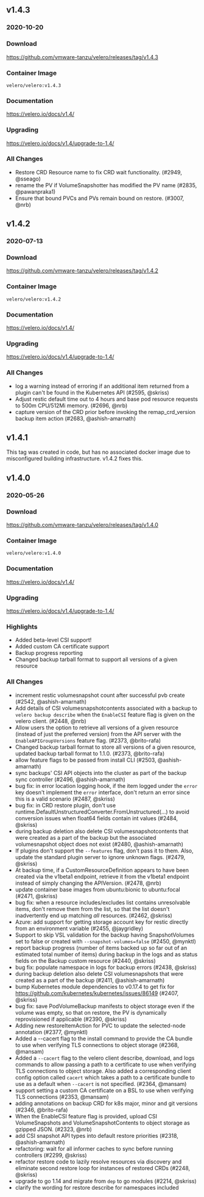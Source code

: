 ## v1.4.3
### 2020-10-20

### Download
https://github.com/vmware-tanzu/velero/releases/tag/v1.4.3

### Container Image
`velero/velero:v1.4.3`

### Documentation
https://velero.io/docs/v1.4/

### Upgrading
https://velero.io/docs/v1.4/upgrade-to-1.4/

### All Changes
  * Restore CRD Resource name to fix CRD wait functionality. (#2949, @sseago)
  * rename the PV if VolumeSnapshotter has modified the PV name (#2835, @pawanpraka1)
  * Ensure that bound PVCs and PVs remain bound on restore. (#3007, @nrb)

## v1.4.2
### 2020-07-13

### Download
https://github.com/vmware-tanzu/velero/releases/tag/v1.4.2

### Container Image
`velero/velero:v1.4.2`

### Documentation
https://velero.io/docs/v1.4/

### Upgrading
https://velero.io/docs/v1.4/upgrade-to-1.4/

### All Changes
  * log a warning instead of erroring if an additional item returned from a plugin can't be found in the Kubernetes API (#2595, @skriss)
  * Adjust restic default time out to 4 hours and base pod resource requests to 500m CPU/512Mi memory. (#2696, @nrb)
  * capture version of the CRD prior before invoking the remap_crd_version backup item action (#2683, @ashish-amarnath)


## v1.4.1

This tag was created in code, but has no associated docker image due to misconfigured building infrastructure. v1.4.2 fixes this.

## v1.4.0
### 2020-05-26

### Download
https://github.com/vmware-tanzu/velero/releases/tag/v1.4.0

### Container Image
`velero/velero:v1.4.0`

### Documentation
https://velero.io/docs/v1.4/

### Upgrading
https://velero.io/docs/v1.4/upgrade-to-1.4/

### Highlights

 * Added beta-level CSI support!
 * Added custom CA certificate support
 * Backup progress reporting
 * Changed backup tarball format to support all versions of a given resource

### All Changes
  * increment restic volumesnapshot count after successful pvb create (#2542, @ashish-amarnath)
  * Add details of CSI volumesnapshotcontents associated with a backup to `velero backup describe` when the `EnableCSI` feature flag is given on the velero client. (#2448, @nrb)
  * Allow users the option to retrieve all versions of a given resource (instead of just the preferred version) from the API server with the `EnableAPIGroupVersions` feature flag. (#2373, @brito-rafa)
  * Changed backup tarball format to store all versions of a given resource, updated backup tarball format to 1.1.0. (#2373, @brito-rafa)
  * allow feature flags to be passed from install CLI (#2503, @ashish-amarnath)
  * sync backups' CSI API objects into the cluster as part of the backup sync controller (#2496, @ashish-amarnath)
  * bug fix: in error location logging hook, if the item logged under the `error` key doesn't implement the `error` interface, don't return an error since this is a valid scenario (#2487, @skriss)
  * bug fix: in CRD restore plugin, don't use runtime.DefaultUnstructuredConverter.FromUnstructured(...) to avoid conversion issues when float64 fields contain int values (#2484, @skriss)
  * during backup deletion also delete CSI volumesnapshotcontents that were created as a part of the backup but the associated volumesnapshot object does not exist (#2480, @ashish-amarnath)
  * If plugins don't support the `--features` flag, don't pass it to them. Also, update the standard plugin server to ignore unknown flags. (#2479, @skriss)
  * At backup time, if a CustomResourceDefinition appears to have been created via the v1beta1 endpoint, retrieve it from the v1beta1 endpoint instead of simply changing the APIVersion. (#2478, @nrb)
  * update container base images from ubuntu:bionic to ubuntu:focal (#2471, @skriss)
  * bug fix: when a resource includes/excludes list contains unresolvable items, don't remove them from the list, so that the list doesn't inadvertently end up matching *all* resources. (#2462, @skriss)
  * Azure: add support for getting storage account key for restic directly from an environment variable (#2455, @jaygridley)
  * Support to skip VSL validation for the backup having SnapshotVolumes set to false or created with `--snapshot-volumes=false` (#2450, @mynktl)
  * report backup progress (number of items backed up so far out of an estimated total number of items) during backup in the logs and as status fields on the Backup custom resource (#2440, @skriss)
  * bug fix: populate namespace in logs for backup errors (#2438, @skriss)
  * during backup deletion also delete CSI volumesnapshots that were created as a part of the backup (#2411, @ashish-amarnath)
  * bump Kubernetes module dependencies to v0.17.4 to get fix for https://github.com/kubernetes/kubernetes/issues/86149 (#2407, @skriss)
  * bug fix: save PodVolumeBackup manifests to object storage even if the volume was empty, so that on restore, the PV is dynamically reprovisioned if applicable (#2390, @skriss)
  * Adding new restoreItemAction for PVC to update the selected-node annotation (#2377, @mynktl)
  * Added a --cacert flag to the install command to provide the CA bundle to use when verifying TLS connections to object storage (#2368, @mansam)
  * Added a `--cacert` flag to the velero client describe, download, and logs commands to allow passing a path to a certificate to use when verifying TLS connections to object storage. Also added a corresponding client config option called `cacert` which takes a path to a certificate bundle to use as a default when `--cacert` is not specified. (#2364, @mansam)
  * support setting a custom CA certificate on a BSL to use when verifying TLS connections (#2353, @mansam)
  * adding annotations on backup CRD for k8s major, minor and git versions (#2346, @brito-rafa)
  * When the EnableCSI feature flag is provided, upload CSI VolumeSnapshots and VolumeSnapshotContents to object storage as gzipped JSON. (#2323, @nrb)
  * add CSI snapshot API types into default restore priorities (#2318, @ashish-amarnath)
  * refactoring: wait for all informer caches to sync before running controllers (#2299, @skriss)
  * refactor restore code to lazily resolve resources via discovery and eliminate second restore loop for instances of restored CRDs (#2248, @skriss)
  * upgrade to go 1.14 and migrate from `dep` to go modules (#2214, @skriss)
  * clarify the wording for restore describe for namespaces included
